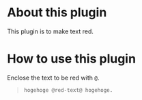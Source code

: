 # About this plugin
This plugin is to make text red.

# How to use this plugin
Enclose the text to be red with `@`.

> `hogehoge @red-text@ hogehoge.`



